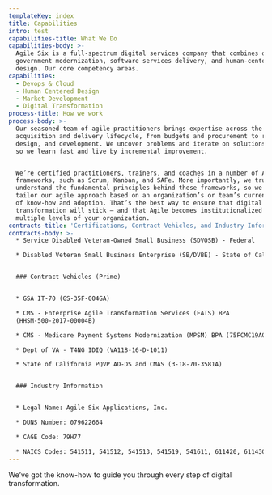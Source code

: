 ```yaml
---
templateKey: index
title: Capabilities
intro: test
capabilities-title: What We Do
capabilities-body: >-
  Agile Six is a full-spectrum digital services company that combines digital
  government modernization, software services delivery, and human-centered
  design. Our core competency areas.
capabilities:
  - Devops & Cloud
  - Human Centered Design
  - Market Development
  - Digital Transformation
process-title: How we work
process-body: >-
  Our seasoned team of agile practitioners brings expertise across the entire
  acquisition and delivery lifecycle, from budgets and procurement to research,
  design, and development. We uncover problems and iterate on solutions quickly,
  so we learn fast and live by incremental improvement. 


  We’re certified practitioners, trainers, and coaches in a number of Agile
  frameworks, such as Scrum, Kanban, and SAFe. More importantly, we truly
  understand the fundamental principles behind these frameworks, so we can
  tailor our agile approach based on an organization’s or team’s current level
  of know-how and adoption. That’s the best way to ensure that digital
  transformation will stick — and that Agile becomes institutionalized at
  multiple levels of your organization. 
contracts-title: 'Certifications, Contract Vehicles, and Industry Information Certifications '
contracts-body: >-
  * Service Disabled Veteran-Owned Small Business (SDVOSB) - Federal

  * Disabled Veteran Small Business Enterprise (SB/DVBE) - State of California 


  ### Contract Vehicles (Prime)


  * GSA IT-70 (GS-35F-004GA) 

  * CMS - Enterprise Agile Transformation Services (EATS) BPA
  (HHSM-500-2017-00004B) 

  * CMS - Medicare Payment Systems Modernization (MPSM) BPA (75FCMC19A0006) 

  * Dept of VA - T4NG IDIQ (VA118-16-D-1011) 

  * State of California PQVP AD-DS and CMAS (3-18-70-3581A) 


  ### Industry Information 


  * Legal Name: Agile Six Applications, Inc. 

  * DUNS Number: 079622664 

  * CAGE Code: 79H77 

  * NAICS Codes: 541511, 541512, 541513, 541519, 541611, 611420, 611430
---
```

We’ve got the know-how to guide you through every step of digital transformation. 
